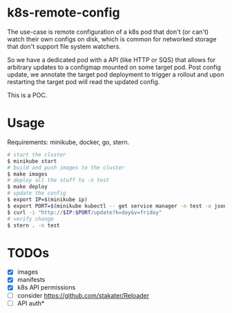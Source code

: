 # k8s-remote-config
The use-case is remote configuration of a k8s pod that don't (or can't) watch their own configs on disk, which is common for networked storage that don't support file system watchers.

So we have a dedicated pod with a API (like HTTP or SQS) that allows for arbitrary updates to a configmap mounted on some target pod. Post config update, we annotate the target pod deployment to trigger a rollout and upon restarting the target pod will read the updated config.

This is a POC.

# Usage
Requirements: minikube, docker, go, stern.

````sh
# start the cluster
$ minikube start
# build and push images to the cluster
$ make images
# deploy all the stuff to -n test
$ make deploy
# update the config
$ export IP=$(minikube ip)
$ export PORT=$(minikube kubectl -- get service manager -n test -o jsonpath='{.spec.ports[0].nodePort}')
$ curl -i "http://$IP:$PORT/update?k=day&v=friday"
# verify change
$ stern . -n test
````

# TODOs
- [x] images
- [x] manifests
- [x] k8s API permissions
- [ ] consider https://github.com/stakater/Reloader
- [ ] API auth*
